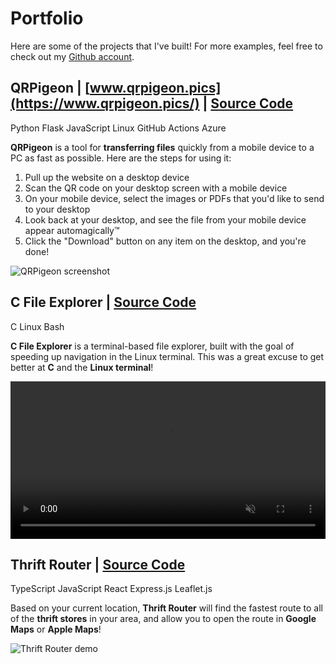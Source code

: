 # Portfolio

Here are some of the projects that I've built! For more examples, feel free to check out my [Github account](https://github.com/leiDnedyA/).

## QRPigeon | [www.qrpigeon.pics](https://www.qrpigeon.pics/) | [Source Code](https://github.com/leiDnedyA/qr-image-drop/)
<span class="tag">Python</span> <span class="tag">Flask</span> <span class="tag">JavaScript</span> <span class="tag">Linux</span> <span class="tag">GitHub Actions</span> <span class="tag">Azure</span>

**QRPigeon** is a tool for **transferring files** quickly from a mobile device to a PC as fast as possible. Here are the steps for using it:

1. Pull up the website on a desktop device
2. Scan the QR code on your desktop screen with a mobile device
3. On your mobile device, select the images or PDFs that you'd like to send to your desktop
4. Look back at your desktop, and see the file from your mobile device appear automagically™
5. Click the "Download" button on any item on the desktop, and you're done!

![QRPigeon screenshot](portfolio/qrpigeon.png)

## C File Explorer | [Source Code](https://github.com/leiDnedyA/c-file-explorer)
<span class="tag">C</span> <span class="tag">Linux</span> <span class="tag">Bash</span>

**C File Explorer** is a terminal-based file explorer, built with the goal of speeding up navigation in the Linux terminal. This was a great excuse to get better at **C** and the **Linux terminal**!

<video class="bordered" width="100%" autoplay loop muted playsinline>
    <source src="portfolio/c-file-explorer.webm" type="video/webm">
</video>

## Thrift Router | [Source Code](https://github.com/leiDnedyA/thrift-router)
<span class="tag">TypeScript</span> <span class="tag">JavaScript</span> <span class="tag">React</span> <span class="tag">Express.js</span> <span class="tag">Leaflet.js</span>

Based on your current location, **Thrift Router** will find the fastest route to all of the **thrift stores** in your area, and allow you to open the route in **Google Maps** or **Apple Maps**!

![Thrift Router demo](portfolio/thrift-router.gif)
